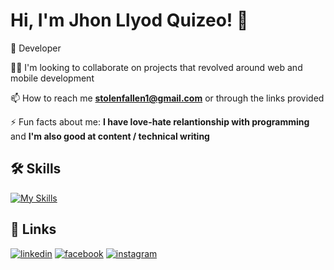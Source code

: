 
# Hi, I'm Jhon Llyod Quizeo! 👋


🚀 Developer

👯‍♀️ I'm looking to collaborate on projects that revolved around web and mobile development

📫 How to reach me **stolenfallen1@gmail.com** or through the links provided

⚡️ Fun facts about me: 
  **I have love-hate relantionship with programming** 
  and
  **I'm also good at content / technical writing**




## 🛠 Skills

[![My Skills](https://skillicons.dev/icons?i=figma,html,css,php,javascript,ts,bootstrap,tailwind,react,vite,nodejs,express,firebase,mysql,git,github,postman)](https://skillicons.dev)

## 🔗 Links
[![linkedin](https://img.shields.io/badge/linkedin-0A66C2?style=for-the-badge&logo=linkedin&logoColor=white)](https://www.linkedin.com/in/jhon-llyod-quizeo-b17b56260/)
[![facebook](https://img.shields.io/badge/facebook-1DA1F2?style=for-the-badge&logo=facebook&logoColor=white)](https://www.facebook.com/stolenfallen1/)
[![instagram](https://img.shields.io/badge/instagram-E1306C?style=for-the-badge&logo=instagram&logoColor=white)](https://www.instagram.com/llyd_qzo/)


